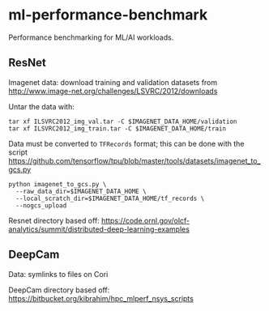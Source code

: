 # ml-performance-benchmark
Performance benchmarking for ML/AI workloads.

## ResNet
Imagenet data: download training and validation datasets from http://www.image-net.org/challenges/LSVRC/2012/downloads

Untar the data with:
```
tar xf ILSVRC2012_img_val.tar -C $IMAGENET_DATA_HOME/validation
tar xf ILSVRC2012_img_train.tar -C $IMAGENET_DATA_HOME/train
```

Data must be converted to `TFRecords` format; this can be done with the script https://github.com/tensorflow/tpu/blob/master/tools/datasets/imagenet_to_gcs.py
```
python imagenet_to_gcs.py \
  --raw_data_dir=$IMAGENET_DATA_HOME \
  --local_scratch_dir=$IMAGENET_DATA_HOME/tf_records \
  --nogcs_upload
```

Resnet directory based off: https://code.ornl.gov/olcf-analytics/summit/distributed-deep-learning-examples


## DeepCam

Data: symlinks to files on Cori

DeepCam directory based off: https://bitbucket.org/kibrahim/hpc_mlperf_nsys_scripts